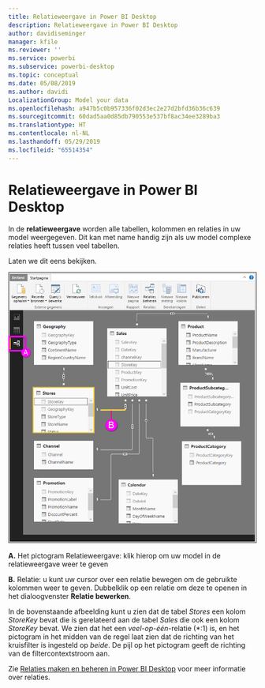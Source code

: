 ```yaml
---
title: Relatieweergave in Power BI Desktop
description: Relatieweergave in Power BI Desktop
author: davidiseminger
manager: kfile
ms.reviewer: ''
ms.service: powerbi
ms.subservice: powerbi-desktop
ms.topic: conceptual
ms.date: 05/08/2019
ms.author: davidi
LocalizationGroup: Model your data
ms.openlocfilehash: a947b5c0b957336f02d3ec2e27d2bfd36b36c639
ms.sourcegitcommit: 60dad5aa0d85db790553e537bf8ac34ee3289ba3
ms.translationtype: HT
ms.contentlocale: nl-NL
ms.lasthandoff: 05/29/2019
ms.locfileid: "65514354"
---
```

# <a name="relationship-view-in-power-bi-desktop"></a>Relatieweergave in Power BI Desktop
In de **relatieweergave** worden alle tabellen, kolommen en relaties in uw model weergegeven. Dit kan met name handig zijn als uw model complexe relaties heeft tussen veel tabellen.

Laten we dit eens bekijken.

![](media/desktop-relationship-view/relationshipview_fullscreen.png)

**A.**  Het pictogram Relatieweergave: klik hierop om uw model in de relatieweergave weer te geven

**B.** Relatie: u kunt uw cursor over een relatie bewegen om de gebruikte kolommen weer te geven. Dubbelklik op een relatie om deze te openen in het dialoogvenster **Relatie bewerken**. 

In de bovenstaande afbeelding kunt u zien dat de tabel *Stores* een kolom *StoreKey* bevat die is gerelateerd aan de tabel *Sales* die ook een kolom *StoreKey* bevat. We zien dat het een *veel-op-één*-relatie (\*:1) is, en het pictogram in het midden van de regel laat zien dat de richting van het kruisfilter is ingesteld op *beide*. De pijl op het pictogram geeft de richting van de filtercontextstroom aan.

Zie [Relaties maken en beheren in Power BI Desktop](desktop-create-and-manage-relationships.md) voor meer informatie over relaties.

